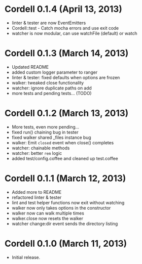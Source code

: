 # Cordell 0.1.4 (April 13, 2013)
* linter & tester are now EventEmitters
* Cordell::test - Catch mocha errors and use exit code
* watcher is now modular, can use watchFile (default) or watch


# Cordell 0.1.3 (March 14, 2013)
* Updated README
* added custom logger parameter to ranger
* linter & tester: fixed defaults when options are frozen
* walker: tweaked close functionality
* watcher: ignore duplicate paths on add
* more tests and pending tests... (TODO)


# Cordell 0.1.2 (March 13, 2013)
* More tests, even more pending...
* fixed run() chaining bug in tester
* fixed walker shared _files instance bug
* walker: Emit `closed` event when close() completes
* watcher: chainable methods
* watcher: better `rem` logic
* added test/config.coffee and cleaned up test.coffee


# Cordell 0.1.1 (March 12, 2013)
* Added more to README
* refactored linter & tester
* lint and test helper functions now exit without watching
* walker now only takes options in the constructor
* walker now can walk multiple times
* walker.close now resets the walker
* watcher change:dir event sends the directory listing


# Cordell 0.1.0 (March 11, 2013)
* Initial release.